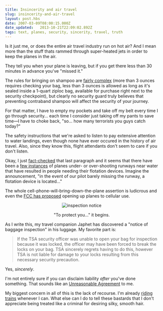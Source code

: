 ```yaml
---
title: Insincerity and air travel
slug: insincerity-and-air-travel
layout: post.hbs
date: 2007-03-09T08:00:15.000Z
date_updated:   2013-10-21T22:09:02.892Z
tags: text, planes, security, sincerity, travel, truth
---
```


Is it just me, or does the entire air travel industry run on hot air? And I mean more than the stuff thats rammed through super-heated jets in order to keep the planes in the air.<!--more-->

They tell you when your plane is leaving, but if you get there less than 30 minutes in advance you've "missed it."

The rules for bringing on shampoo are <a href="http://www.tsa.gov/press/happenings/9-25_updated_passenger_guidance.shtm" title="TSA.gov">fairly complex</a> (more than 3 ounces requires checking your bag, less than 3 ounces is allowed as long as it's sealed inside a 1-quart ziploc bag, available for purchase right next to the security checkpoint), but clearly no security guard truly believes that preventing contraband shampoo will affect the security of your journey.

For that matter, I have to empty my pockets and take off my belt every time I go through security... each time I consider just taking off my pants to save time&mdash;I have to choke back, "so... how many terrorists you guys catch today?"

The safety instructions that we're asked to listen to pay extensive attention to water landings, even though none have ever occured in the history of air travel. Also, since they know this, flight attendants don't seem to care if you don't listen.

Okay, I just <a href="http://en.wikipedia.org/wiki/Ditching" title="Ditching on Wikipedia">fact-checked</a> that last paragraph and it seems that there have been a <a href="http://www.bootsnall.com/guides/05-06/surviving-a-water-landing-with-a-seat-cushion.html" title="'Surviving a water landing' on BootsNAll">few instances</a> of planes under- or over-shooting runways near water that have resulted in people needing their flotation devices. Imagine the announcement, "in the event of our pilot barely missing the runway, a flotation device is located..."

The whole cell-phone-will-bring-down-the-plane assertion is ludicrous and even the <a href="http://news.com.com/Feds+move+on+wireless+Web%2C+cell+phones+in+flight/2100-1039_3-5491802.html?tag=nefd.top" title="'Feds move on wireless web' on News.com">FCC has proposed</a> opening up planes to cellular use.

<div class="pullquote" style="text-align:center;">
<p><img class="content" src="https://assets.stanifesto.blog/images/2007/03/inspectionnotice.jpg" alt="inspection notice" /></p>
<p class="small">"To protect you..." it begins.</p>
</div>

As I write this, my travel companion Japhet has discovered a "notice of baggage inspection" in his luggage. My favorite part is:
<blockquote>If the TSA security officer was unable to open your bag for inspection because it was locked, the officer may have been forced to break the locks on your bag. TSA sincerely regrets having to do this, however TSA is not liable for damage to your locks resulting from this necessary security precaution.</blockquote>

Yes, <em>sincerely</em>.

I'm not entirely sure if you can disclaim liability <em>after</em> you've done something. That sounds like an <a href="http://smallprint.netzoo.net/reag/" title="ReasonableAgreement.org">Unreasonable Agreement</a> to me.

My biggest concern in all of this is the lack of recourse. I'm already <a href="http://www.sunshocked.com/stanifesto/archives/why-im-spending-104-hours-on-the-train-this-december/" title="'Why I'm spending 104 hours on the train this December' on Stanifesto">riding trains</a> whenever I can. What else can I do to tell these bastards that I don't appreciate being treated like a criminal for desiring silky, smooth hair.

